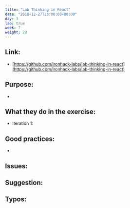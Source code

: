 ```yaml
---
title: "Lab Thinking in React"
date: "2018-12-27T23:00:00+00:00"
day: 3
lab: true
week: 7
weight: 20
---
```


## Link:
 - [https://github.com/ironhack-labs/lab-thinking-in-react](https://github.com/ironhack-labs/lab-thinking-in-react)

## Purpose:
 - 

## What they do in the exercise:
 - Iteration 1:

## Good practices:
 -
 
## Issues:

## Suggestion:

## Typos:
